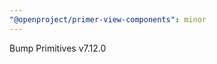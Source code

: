 ```yaml
---
"@openproject/primer-view-components": minor
---
```


Bump Primitives v7.12.0

<!-- Changed components: _none_ -->
